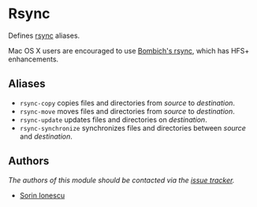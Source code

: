 Rsync
=====

Defines [rsync][1] aliases.

Mac OS X users are encouraged to use [Bombich's rsync][2], which has HFS+
enhancements.

Aliases
-------

  - `rsync-copy` copies files and directories from *source* to *destination*.
  - `rsync-move` moves files and directories from *source* to *destination*.
  - `rsync-update` updates files and directories on *destination*.
  - `rsync-synchronize` synchronizes files and directories between *source* and
    *destination*.

Authors
-------

*The authors of this module should be contacted via the [issue tracker][3].*

  - [Sorin Ionescu](https://github.com/sorin-ionescu)

[1]: http://rsync.samba.org
[2]: http://www.bombich.com/rsync.html
[3]: https://github.com/sorin-ionescu/oh-my-zsh/issues

